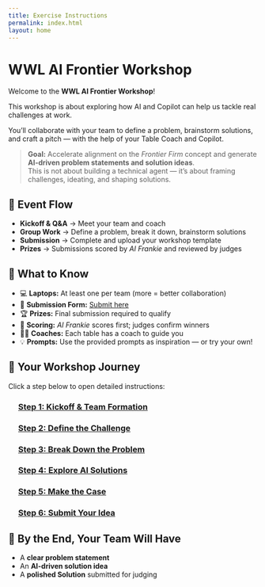 ```yaml
---
title: Exercise Instructions
permalink: index.html
layout: home
---
```


# WWL AI Frontier Workshop  

Welcome to the **WWL AI Frontier Workshop**!  

This workshop is about exploring how AI and Copilot can help us tackle real challenges at work.  

You’ll collaborate with your team to define a problem, brainstorm solutions, and craft a pitch — with the help of your Table Coach and Copilot.  

> **Goal:** Accelerate alignment on the *Frontier Firm* concept and generate **AI-driven problem statements and solution ideas**.  
> This is not about building a technical agent — it’s about framing challenges, ideating, and shaping solutions.  

## 🔄 Event Flow

- **Kickoff & Q&A** → Meet your team and coach  
- **Group Work** → Define a problem, break it down, brainstorm solutions  
- **Submission** → Complete and upload your workshop template  
- **Prizes** → Submissions scored by *AI Frankie* and reviewed by judges  

## 📝 What to Know

- 💻 **Laptops:** At least one per team (more = better collaboration)  
- 📄 **Submission Form:** <a href="https://microsoftapc.sharepoint.com/teams/SyncWeekHack/_layouts/15/listforms.aspx?cid=NmEzYTBhM2MtODNhMi00M2IwLTk5ZGQtZmYzMGZiMTQyYTdi&nav=YjJlZjI3MWItODgxNy00NmE1LTliNzItOWJmMjJkOTY2NTZh" target="_blank">Submit here</a>  
- 🏆 **Prizes:** Final submission required to qualify  
- 🤖 **Scoring:** *AI Frankie* scores first; judges confirm winners  
- 👩‍🏫 **Coaches:** Each table has a coach to guide you  
- 💡 **Prompts:** Use the provided prompts as inspiration — or try your own!  

## 🚀 Your Workshop Journey

Click a step below to open detailed instructions:  

<div style="margin-left: 20px;">
  <h3><a href="Instructions/Labs/1-kickoff-and-team-formation.html">Step 1: Kickoff & Team Formation</a></h3>
  <h3><a href="Instructions/Labs/2-define-the-challenge.html">Step 2: Define the Challenge</a></h3>
  <h3><a href="Instructions/Labs/3-break-down-the-problem.html">Step 3: Break Down the Problem</a></h3>
  <h3><a href="Instructions/Labs/4-explore-ai-solutions.html">Step 4: Explore AI Solutions</a></h3>
  <h3><a href="Instructions/Labs/5-make-the-case.html">Step 5: Make the Case</a></h3>
  <h3><a href="Instructions/Labs/6-submit-your-idea.html">Step 6: Submit Your Idea</a></h3>
</div>

## 🎯 By the End, Your Team Will Have

- A **clear problem statement**  
- An **AI-driven solution idea**  
- A **polished Solution** submitted for judging  
